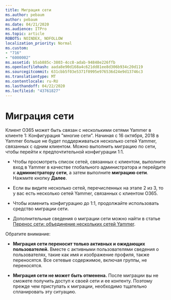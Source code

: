 ```yaml
---
title: Миграция сети
ms.author: pebaum
author: pebaum
ms.date: 04/21/2020
ms.audience: ITPro
ms.topic: article
ROBOTS: NOINDEX, NOFOLLOW
localization_priority: Normal
ms.custom:
- "716"
- "6000002"
ms.assetid: b5ab885c-3803-4cc8-adab-94848e226ffb
ms.openlocfilehash: aada8e90d168a4c621dd81ee8d306b934c20d119
ms.sourcegitcommit: 631cbb5f03e5371f0995e976536d24e9d13746c3
ms.translationtype: MT
ms.contentlocale: ru-RU
ms.lasthandoff: 04/22/2020
ms.locfileid: "43761827"
---
```

# <a name="network-migration"></a>Миграция сети

Клиент O365 может быть связан с несколькими сетями Yammer в клиенте 1: Конфигурация "многие сети". Начиная с 16 октября, 2018 в Yammer больше не будет поддерживаться несколько сетей Yammer, связанных с одним клиентом. Можно выполнить миграцию по сети, чтобы перейти к предпочтительной конфигурации 1:1.
  
- Чтобы просмотреть список сетей, связанных с клиентом, выполните вход в Yammer в качестве глобального администратора и перейдите к **администратору сети**, а затем выполните **миграцию сети**. Нажмите кнопку **Далее**.

- Если вы видите несколько сетей, перечисленных на этапе 2 из 3, то у вас есть несколько сетей Yammer, связанных с клиентом O365.

- Чтобы изменить конфигурацию до 1:1, продолжайте использовать средство миграции сети.

- Дополнительные сведения о миграции сети можно найти в статье [Перенос сети: объединение нескольких сетей Yammer](https://docs.microsoft.com/yammer/configure-your-yammer-network/consolidate-multiple-yammer-networks).

Обратите внимание:
  
- **Миграция сети переносит только активных и ожидающих пользователей.** Вместе с активными пользователями сведения о пользователях, такие как имя и изображение профиля, также переносятся. Все сетевые содержимое, включая группы, не переносятся.

- **Миграция сети не может быть отменена.** После миграции вы не сможете получить доступ к своей сети и ее контенту. Поэтому прежде чем приступать к миграции, необходимо тщательно спланировать эту ситуацию.
